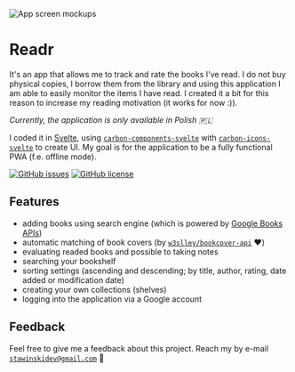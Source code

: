 ![App screen mockups](https://user-images.githubusercontent.com/29437022/174492286-5f83b1c3-6f85-4949-bd5c-9c6ba4e594dd.png)

# Readr
It's an app that allows me to track and rate the books I've read. I do not buy physical copies, I borrow them from the library and using this application I am able to easily monitor the items I have read. I created it a bit for this reason to increase my reading motivation (it works for now :)).

*Currently, the application is only available in Polish 🇵🇱*

I coded it in [Svelte](https://svelte.dev/), using [`carbon-components-svelte`](https://github.com/carbon-design-system/carbon-components-svelte) with [`carbon-icons-svelte`](https://github.com/carbon-design-system/carbon-icons-svelte) to create UI. My goal is for the application to be a fully functional PWA (f.e. offline mode).

[![GitHub issues](https://img.shields.io/github/issues/kstawinski/readr?style=flat-square)](https://github.com/kstawinski/readr/issues)
[![GitHub license](https://img.shields.io/github/license/kstawinski/readr?style=flat-square)](https://github.com/kstawinski/readr/blob/main/LICENSE)


## Features
- adding books using search engine (which is powered by [Google Books APIs](https://developers.google.com/books/docs/overview))
- automatic matching of book covers (by [`w3slley/bookcover-api`](https://github.com/w3slley/bookcover-api) ❤️)
- evaluating readed books and possible to taking notes
- searching your bookshelf
- sorting settings (ascending and descending; by title, author, rating, date added or modification date)
- creating your own collections (shelves)
- logging into the application via a Google account

## Feedback
Feel free to give me a feedback about this project. Reach my by e-mail [`stawinskidev@gmail.com`](mailto:stawinskidev@gmail.com) 🙏
